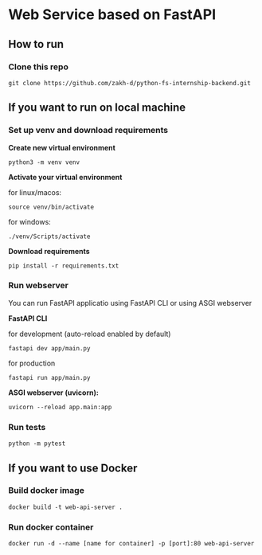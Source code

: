 # Web Service based on FastAPI

## How to run 

### Clone this repo
```
git clone https://github.com/zakh-d/python-fs-internship-backend.git
```

## If you want to run on local machine

### Set up venv and download requirements
**Create new virtual environment**
```
python3 -m venv venv
```

**Activate your virtual environment**

for linux/macos:
```
source venv/bin/activate
```
for windows:
```
./venv/Scripts/activate
```

**Download requirements**

```
pip install -r requirements.txt
```

### Run webserver
You can run FastAPI applicatio using FastAPI CLI or using ASGI webserver 

**FastAPI CLI**

for development (auto-reload enabled by default)
```
fastapi dev app/main.py
```

for production
```
fastapi run app/main.py
```

**ASGI webserver (uvicorn):**
```
uvicorn --reload app.main:app
```

### Run tests
```
python -m pytest
```

## If you want to use Docker
### Build docker image 

```
docker build -t web-api-server . 
```

### Run docker container
```
docker run -d --name [name for container] -p [port]:80 web-api-server
```